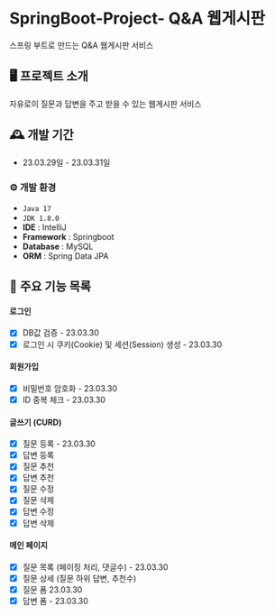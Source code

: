 # SpringBoot-Project- Q&A 웹게시판
스프링 부트로 만드는 Q&A 웹게시판 서비스


## 🖥️ 프로젝트 소개 
자유로이 질문과 답변을 주고 받을 수 있는 웹게시판 서비스

## 🕰️ 개발 기간
* 23.03.29일 - 23.03.31일

### ⚙️ 개발 환경
- `Java 17`
- `JDK 1.8.0`
- **IDE** : IntelliJ
- **Framework** : Springboot
- **Database** : MySQL
- **ORM** : Spring Data JPA

## 📌 주요 기능 목록
#### 로그인 
- [x] DB값 검증 - 23.03.30
- [x] 로그인 시 쿠키(Cookie) 및 세션(Session) 생성 - 23.03.30
#### 회원가입
- [x] 비밀번호 암호화 - 23.03.30
- [x] ID 중복 체크 - 23.03.30
#### 글쓰기 (CURD)
- [x] 질문 등록 - 23.03.30
- [x] 답변 등록 
- [x] 질문 추천
- [x] 답변 추천
- [x] 질문 수정
- [x] 질문 삭제
- [x] 답변 수정
- [x] 답변 삭제

#### 메인 페이지
- [x] 질문 목록 (페이징 처리, 댓글수) - 23.03.30
- [x] 질문 상세 (질문 하위 답변, 추천수)
- [x] 질문 폼 23.03.30
- [x] 답변 폼 - 23.03.30
